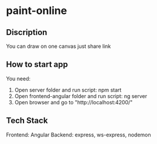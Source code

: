 # paint-online

## Discription
You can draw on one canvas just share link

## How to start app
You need: 
1) Open server folder and run script: 
npm start
2) Open frontend-angular folder and run script:
ng server
3) Open browser and go to "http://localhost:4200/"

## Tech Stack
Frontend: Angular
Backend: express, ws-express, nodemon